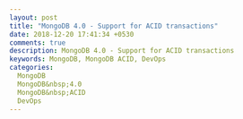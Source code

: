 ```yaml
---
layout: post
title: "MongoDB 4.0 - Support for ACID transactions"
date: 2018-12-20 17:41:34 +0530
comments: true
description: MongoDB 4.0 - Support for ACID transactions
keywords: MongoDB, MongoDB ACID, DevOps
categories:
  MongoDB
  MongoDB&nbsp;4.0
  MongoDB&nbsp;ACID
  DevOps
---
```

